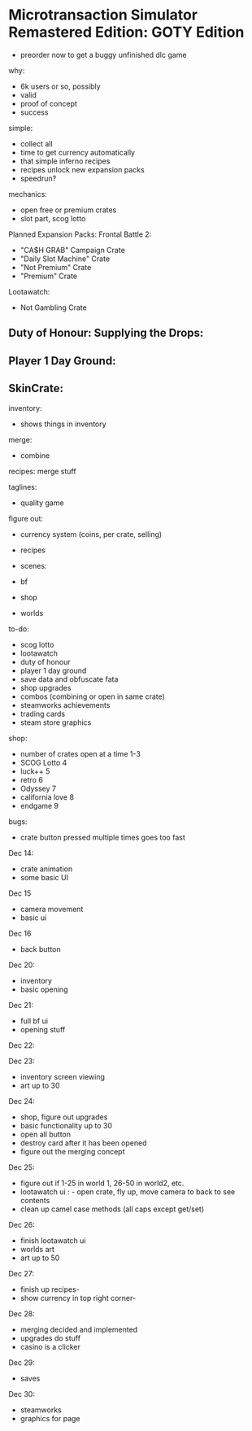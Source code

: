 # Microtransaction Simulator Remastered Edition: GOTY Edition

- preorder now to get a buggy unfinished dlc game

why:
- 6k users or so, possibly
- valid
- proof of concept
- success

simple:
- collect all
- time to get currency automatically
- that simple inferno recipes
- recipes unlock new expansion packs
- speedrun?

mechanics:
- open free or premium crates
- slot part, scog lotto

Planned Expansion Packs:
Frontal Battle 2:
- "CA$H GRAB" Campaign Crate
- "Daily Slot Machine" Crate
- "Not Premium" Crate
- "Premium" Crate

Lootawatch:
- Not Gambling Crate

Duty of Honour: Supplying the Drops:
- 
Player 1 Day Ground:
-

SkinCrate:
- 

inventory:
- shows things in inventory

merge:
- combine

recipes:
merge stuff


taglines:
- quality game

figure out:
- currency system (coins, per crate, selling)
- recipes

- scenes:
- bf
- shop
- worlds

to-do:
- scog lotto
- lootawatch
- duty of honour
- player 1 day ground
- save data and obfuscate fata
- shop upgrades
- combos (combining or open in same crate)
- steamworks achievements
- trading cards
- steam store graphics

shop:
- number of crates open at a time 1-3
- SCOG Lotto 4
- luck++ 5
- retro 6
- Odyssey 7 
- california love 8
- endgame 9

bugs:
- crate button pressed multiple times goes too fast

Dec 14:
- crate animation
- some basic UI

Dec 15
- camera movement
- basic ui

Dec 16
- back button

Dec 20:
- inventory
- basic opening

Dec 21:
- full bf ui
- opening stuff

Dec 22:

Dec 23:
- inventory screen viewing
- art up to 30

Dec 24:
- shop, figure out upgrades
- basic functionality up to 30
- open all button
- destroy card after it has been opened
- figure out the merging concept

Dec 25:
- figure out if 1-25 in world 1, 26-50 in world2, etc.
- lootawatch ui
: - open crate, fly up, move camera to back to see contents
- clean up camel case methods (all caps except get/set)

Dec 26:
- finish lootawatch ui
- worlds art
- art up to 50

Dec 27:
- finish up recipes-
- show currency in top right corner-

Dec 28:
- merging decided and implemented
- upgrades do stuff
- casino is a clicker

Dec 29:
- saves

Dec 30:
- steamworks
- graphics for page